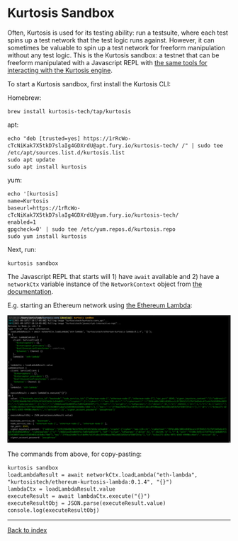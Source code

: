 Kurtosis Sandbox
================
Often, Kurtosis is used for its testing ability: run a testsuite, where each test spins up a test network that the test logic runs against. However, it can sometimes be valuable to spin up a test network for freeform manipulation without any test logic. This is the Kurtosis sandbox: a testnet that can be freeform manipulated with a Javascript REPL with [the same tools for interacting with the Kurtosis engine][lib-documentation].

To start a Kurtosis sandbox, first install the Kurtosis CLI:

Homebrew:
```
brew install kurtosis-tech/tap/kurtosis
```

apt:
```
echo "deb [trusted=yes] https://1rRcWo-cTcNiKak7X5tkD7slaIg4GDXrdU@apt.fury.io/kurtosis-tech/ /" | sudo tee /etc/apt/sources.list.d/kurtosis.list
sudo apt update
sudo apt install kurtosis
```

yum:
```
echo '[kurtosis]
name=Kurtosis
baseurl=https://1rRcWo-cTcNiKak7X5tkD7slaIg4GDXrdU@yum.fury.io/kurtosis-tech/
enabled=1
gpgcheck=0' | sudo tee /etc/yum.repos.d/kurtosis.repo
sudo yum install kurtosis
```

Next, run:

```
kurtosis sandbox
```

The Javascript REPL that starts will 1) have `await` available and 2) have a `networkCtx` variable instance of the `NetworkContext` object from [the documentation][lib-documentation].

E.g. starting an Ethereum network using [the Ethereum Lambda](https://github.com/kurtosis-tech/ethereum-kurtosis-lambda):

![Starting an Ethereum network](./images/starting-eth-network-in-kurtosis-interactive.png)

The commands from above, for copy-pasting:
```
kurtosis sandbox
loadLambdaResult = await networkCtx.loadLambda("eth-lambda", "kurtosistech/ethereum-kurtosis-lambda:0.1.4", "{}")
lambdaCtx = loadLambdaResult.value
executeResult = await lambdaCtx.execute("{}")
executeResultObj = JSON.parse(executeResult.value)
console.log(executeResultObj)
```

---

[Back to index](https://docs.kurtosistech.com)

[lib-documentation]: ./kurtosis-client/lib-documentation
